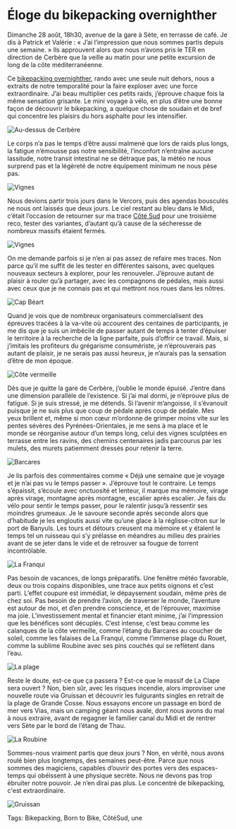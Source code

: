 # Éloge du bikepacking overnighther

Dimanche 28 août, 18h30, avenue de la gare à Sète, en terrasse de café. Je dis à Patrick et Valérie : « J’ai l’impression que nous sommes partis depuis une semaine. » Ils approuvent alors que nous n’avons pris le TER en direction de Cerbère que la veille au matin pour une petite excursion de long de la côte méditerranéenne.<span id="more-64252"></span>

Ce [bikepacking overnighther](https://bikepacking.com/overnighters/), rando avec une seule nuit dehors, nous a extraits de notre temporalité pour la faire exploser avec une force extraordinaire. J’ai beau multiplier ces petits raids, j’éprouve chaque fois la même sensation grisante. Le mini voyage à vélo, en plus d’être une bonne façon de découvrir le bikepacking, a quelque chose de soudain et de bref qui concentre les plaisirs du hors asphalte pour les intensifier.

![Au-dessus de Cerbère](https://tcrouzet.comhttps://tcrouzet.com/images_tc/2022/08/IMG_8808.jpeg)

Le corps n’a pas le temps d’être aussi malmené que lors de raids plus longs, la fatigue n’émousse pas notre sensibilité, l’inconfort n’entraîne aucune lassitude, notre transit intestinal ne se détraque pas, la météo ne nous surprend pas et la légèreté de notre équipement minimum ne nous pèse pas.

![Vignes](https://tcrouzet.comhttps://tcrouzet.com/images_tc/2022/08/IMG_8813.jpeg)

Nous devions partir trois jours dans le Vercors, puis des agendas bousculés ne nous ont laissés que deux jours. Le ciel restant au bleu dans le Midi, c’était l’occasion de retourner sur ma trace [Côté Sud](https://tcrouzet.com/cote-sud/) pour une troisième reco, tester des variantes, d’autant qu’à cause de la sécheresse de nombreux massifs étaient fermés.

![Vignes](https://tcrouzet.comhttps://tcrouzet.com/images_tc/2022/08/IMG_8851.jpeg)

On me demande parfois si je n’en ai pas assez de refaire mes traces. Non parce qu’il me suffit de les tester en différentes saisons, avec quelques nouveaux secteurs à explorer, pour les renouveler. J’éprouve autant de plaisir à rouler qu’à partager, avec les compagnons de pédales, mais aussi avec ceux que je ne connais pas et qui mettront nos roues dans les nôtres.

![Cap Béart](https://tcrouzet.comhttps://tcrouzet.com/images_tc/2022/08/IMG_8865.jpeg)

Quand je vois que de nombreux organisateurs commercialisent des épreuves tracées à la va-vite où accourent des centaines de participants, je me dis que je suis un imbécile de passer autant de temps à tenter d’épuiser le territoire à la recherche de la ligne parfaite, puis d’offrir ce travail. Mais, si j’imitais les profiteurs du grégarisme consumériste, je n’éprouverais pas autant de plaisir, je ne serais pas aussi heureux, je n’aurais pas la sensation d’être de mon époque.

![Côte vermeille](https://tcrouzet.comhttps://tcrouzet.com/images_tc/2022/08/IMG_8871.jpeg)

Dès que je quitte la gare de Cerbère, j’oublie le monde épuisé. J’entre dans une dimension parallèle de l’existence. Si j’ai mal dormi, je n’éprouve plus de fatigue. Si je suis stressé, je me détends. Si l’avenir m’angoisse, il s’évanouit puisque je ne suis plus que coup de pédale après coup de pédale. Mes yeux brillent et, même si mon cœur m’ordonne de grimper moins vite sur les pentes sévères des Pyrénées-Orientales, je me sens à ma place et le monde se réorganise autour d’un temps long, celui des vignes sculptées en terrasse entre les ravins, des chemins centenaires jadis parcourus par les mulets, des murets patiemment dressés pour retenir la terre.

![Barcares](https://tcrouzet.comhttps://tcrouzet.com/images_tc/2022/08/IMG_8961.jpeg)

Je lis parfois des commentaires comme « Déjà une semaine que je voyage et je n’ai pas vu le temps passer ». J’éprouve tout le contraire. Le temps s’épaissit, s’écoule avec onctuosité et lenteur, il marque ma mémoire, virage après virage, montagne après montagne, escalier après escalier. Je fais du vélo pour sentir le temps passer, pour le ralentir jusqu’à ressentir ses moindres grumeaux. Je le savoure seconde après seconde alors que d’habitude je les engloutis aussi vite qu’une glace à la réglisse-citron sur le port de Banyuls. Les tours et détours creusent ma mémoire et y étalent le temps tel un ruisseau qui s’y prélasse en méandres au milieu des prairies avant de se jeter dans le vide et de retrouver sa fougue de torrent incontrôlable.

![La Franqui](https://tcrouzet.comhttps://tcrouzet.com/images_tc/2022/08/IMG_9019.jpeg)

Pas besoin de vacances, de longs préparatifs. Une fenêtre météo favorable, deux ou trois copains disponibles, une trace aux petits oignons et c’est parti. L’effet coupure est immédiat, le dépaysement soudain, même près de chez soi. Pas besoin de prendre l’avion, de traverser le monde, l’aventure est autour de moi, et d’en prendre conscience, et de l’éprouver, maximise ma joie. L’investissement mental et financier étant minime, j’ai l’impression que les bénéfices sont décuplés. C’est intense, c’est beau comme les calanques de la côte vermeille, comme l’étang du Barcares au coucher de soleil, comme les falaises de La Franqui, comme l’immense plage du Rouet, comme la sublime Roubine avec ses pins couchés qui se reflètent dans l’eau.

![La plage](https://tcrouzet.comhttps://tcrouzet.com/images_tc/2022/08/IMG_9022.jpeg)

Reste le doute, est-ce que ça passera ? Est-ce que le massif de La Clape sera ouvert ? Non, bien sûr, avec les risques incendie, alors improviser une nouvelle route via Gruissan et découvrir les fulgurants singles en retrait de la plage de Grande Cosse. Nous essayons encore un passage en bord de mer vers Vias, mais un camping géant nous avale, dont nous avons du mal à nous extraire, avant de regagner le familier canal du Midi et de rentrer vers Sète par le bord de l’étang de Thau.

![La Roubine](https://tcrouzet.comhttps://tcrouzet.com/images_tc/2022/08/IMG_9030.jpeg)

Sommes-nous vraiment partis que deux jours ? Non, en vérité, nous avons roulé bien plus longtemps, des semaines peut-être. Parce que nous sommes des magiciens, capables d’ouvrir des portes vers des espaces-temps qui obéissent à une physique secrète. Nous ne devons pas trop ébruiter notre pouvoir. Je n’en dirai pas plus. Le concentré de bikepacking, c'est extraordinaire.

![Gruissan](https://tcrouzet.comhttps://tcrouzet.com/images_tc/2022/08/IMG_9040.jpeg)



Tags: Bikepacking, Born to Bike, CôtéSud, une